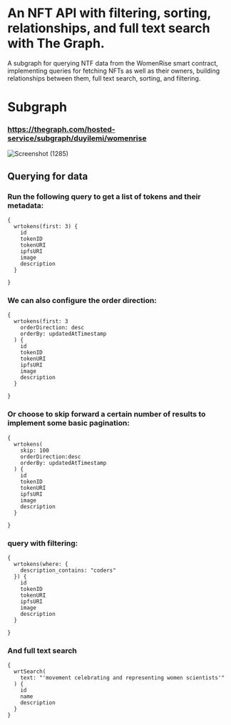 # An NFT API with filtering, sorting, relationships, and full text search with The Graph.

A subgraph for querying NTF data from the WomenRise smart contract, implementing queries for fetching NFTs as well as their owners, building relationships between them, full text search, sorting, and filtering.

# Subgraph

### https://thegraph.com/hosted-service/subgraph/duyilemi/womenrise

![Screenshot (1285)](https://user-images.githubusercontent.com/67197664/168444947-e3933799-e17a-4590-b3e5-50d856d6be2c.png)


## Querying for data

### Run the following query to get a list of tokens and their metadata:

```
{
  wrtokens(first: 3) {
    id
    tokenID
    tokenURI
    ipfsURI
    image
    description
  }
  
}
```
### We can also configure the order direction:

```
{
  wrtokens(first: 3
    orderDirection: desc
    orderBy: updatedAtTimestamp
  ) {
    id
    tokenID
    tokenURI
    ipfsURI
    image
    description
  }
  
}
```

### Or choose to skip forward a certain number of results to implement some basic pagination:

```
{
  wrtokens(
    skip: 100
    orderDirection:desc
    orderBy: updatedAtTimestamp
  ) {
    id
    tokenID
    tokenURI
    ipfsURI
    image
    description
  }
  
}

```

### query with filtering:

```
{
  wrtokens(where: {
    description_contains: "coders"
  }) {
    id
    tokenID
    tokenURI
    ipfsURI
    image
    description
  }
  
}
```

### And full text search

```
{
  wrtSearch(
    text: "'movement celebrating and representing women scientists'"
  ) {
    id
    name
    description
  }
}
```
